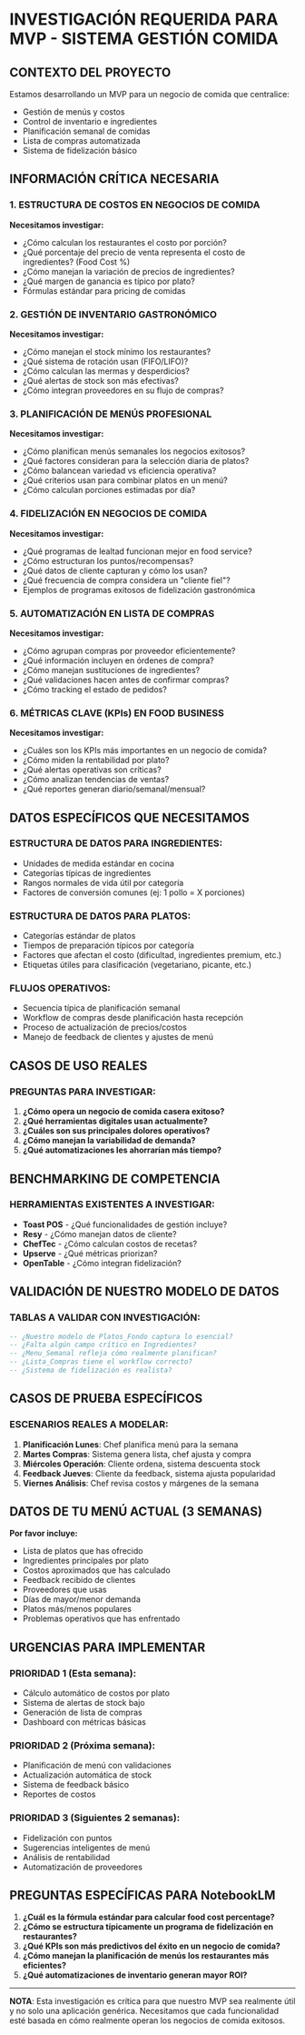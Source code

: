 
# INVESTIGACIÓN REQUERIDA PARA MVP - SISTEMA GESTIÓN COMIDA

## CONTEXTO DEL PROYECTO
Estamos desarrollando un MVP para un negocio de comida que centralice:
- Gestión de menús y costos
- Control de inventario e ingredientes  
- Planificación semanal de comidas
- Lista de compras automatizada
- Sistema de fidelización básico

## INFORMACIÓN CRÍTICA NECESARIA

### 1. ESTRUCTURA DE COSTOS EN NEGOCIOS DE COMIDA
**Necesitamos investigar:**
- ¿Cómo calculan los restaurantes el costo por porción?
- ¿Qué porcentaje del precio de venta representa el costo de ingredientes? (Food Cost %)
- ¿Cómo manejan la variación de precios de ingredientes?
- ¿Qué margen de ganancia es típico por plato?
- Fórmulas estándar para pricing de comidas

### 2. GESTIÓN DE INVENTARIO GASTRONÓMICO
**Necesitamos investigar:**
- ¿Cómo manejan el stock mínimo los restaurantes?
- ¿Qué sistema de rotación usan (FIFO/LIFO)?
- ¿Cómo calculan las mermas y desperdicios?
- ¿Qué alertas de stock son más efectivas?
- ¿Cómo integran proveedores en su flujo de compras?

### 3. PLANIFICACIÓN DE MENÚS PROFESIONAL
**Necesitamos investigar:**
- ¿Cómo planifican menús semanales los negocios exitosos?
- ¿Qué factores consideran para la selección diaria de platos?
- ¿Cómo balancean variedad vs eficiencia operativa?
- ¿Qué criterios usan para combinar platos en un menú?
- ¿Cómo calculan porciones estimadas por día?

### 4. FIDELIZACIÓN EN NEGOCIOS DE COMIDA
**Necesitamos investigar:**
- ¿Qué programas de lealtad funcionan mejor en food service?
- ¿Cómo estructuran los puntos/recompensas?
- ¿Qué datos de cliente capturan y cómo los usan?
- ¿Qué frecuencia de compra considera un "cliente fiel"?
- Ejemplos de programas exitosos de fidelización gastronómica

### 5. AUTOMATIZACIÓN EN LISTA DE COMPRAS
**Necesitamos investigar:**
- ¿Cómo agrupan compras por proveedor eficientemente?
- ¿Qué información incluyen en órdenes de compra?
- ¿Cómo manejan sustituciones de ingredientes?
- ¿Qué validaciones hacen antes de confirmar compras?
- ¿Cómo tracking el estado de pedidos?

### 6. MÉTRICAS CLAVE (KPIs) EN FOOD BUSINESS
**Necesitamos investigar:**
- ¿Cuáles son los KPIs más importantes en un negocio de comida?
- ¿Cómo miden la rentabilidad por plato?
- ¿Qué alertas operativas son críticas?
- ¿Cómo analizan tendencias de ventas?
- ¿Qué reportes generan diario/semanal/mensual?

## DATOS ESPECÍFICOS QUE NECESITAMOS

### ESTRUCTURA DE DATOS PARA INGREDIENTES:
- Unidades de medida estándar en cocina
- Categorías típicas de ingredientes
- Rangos normales de vida útil por categoría
- Factores de conversión comunes (ej: 1 pollo = X porciones)

### ESTRUCTURA DE DATOS PARA PLATOS:
- Categorías estándar de platos
- Tiempos de preparación típicos por categoría
- Factores que afectan el costo (dificultad, ingredientes premium, etc.)
- Etiquetas útiles para clasificación (vegetariano, picante, etc.)

### FLUJOS OPERATIVOS:
- Secuencia típica de planificación semanal
- Workflow de compras desde planificación hasta recepción
- Proceso de actualización de precios/costos
- Manejo de feedback de clientes y ajustes de menú

## CASOS DE USO REALES

### PREGUNTAS PARA INVESTIGAR:
1. **¿Cómo opera un negocio de comida casera exitoso?**
2. **¿Qué herramientas digitales usan actualmente?**
3. **¿Cuáles son sus principales dolores operativos?**
4. **¿Cómo manejan la variabilidad de demanda?**
5. **¿Qué automatizaciones les ahorrarían más tiempo?**

## BENCHMARKING DE COMPETENCIA

### HERRAMIENTAS EXISTENTES A INVESTIGAR:
- **Toast POS** - ¿Qué funcionalidades de gestión incluye?
- **Resy** - ¿Cómo manejan datos de cliente?
- **ChefTec** - ¿Cómo calculan costos de recetas?
- **Upserve** - ¿Qué métricas priorizan?
- **OpenTable** - ¿Cómo integran fidelización?

## VALIDACIÓN DE NUESTRO MODELO DE DATOS

### TABLAS A VALIDAR CON INVESTIGACIÓN:
```sql
-- ¿Nuestro modelo de Platos_Fondo captura lo esencial?
-- ¿Falta algún campo crítico en Ingredientes?
-- ¿Menu_Semanal refleja cómo realmente planifican?
-- ¿Lista_Compras tiene el workflow correcto?
-- ¿Sistema de fidelización es realista?
```

## CASOS DE PRUEBA ESPECÍFICOS

### ESCENARIOS REALES A MODELAR:
1. **Planificación Lunes**: Chef planifica menú para la semana
2. **Martes Compras**: Sistema genera lista, chef ajusta y compra
3. **Miércoles Operación**: Cliente ordena, sistema descuenta stock
4. **Feedback Jueves**: Cliente da feedback, sistema ajusta popularidad
5. **Viernes Análisis**: Chef revisa costos y márgenes de la semana

## DATOS DE TU MENÚ ACTUAL (3 SEMANAS)

**Por favor incluye:**
- Lista de platos que has ofrecido
- Ingredientes principales por plato
- Costos aproximados que has calculado
- Feedback recibido de clientes
- Proveedores que usas
- Días de mayor/menor demanda
- Platos más/menos populares
- Problemas operativos que has enfrentado

## URGENCIAS PARA IMPLEMENTAR

### PRIORIDAD 1 (Esta semana):
- Cálculo automático de costos por plato
- Sistema de alertas de stock bajo
- Generación de lista de compras
- Dashboard con métricas básicas

### PRIORIDAD 2 (Próxima semana):
- Planificación de menú con validaciones
- Actualización automática de stock
- Sistema de feedback básico
- Reportes de costos

### PRIORIDAD 3 (Siguientes 2 semanas):
- Fidelización con puntos
- Sugerencias inteligentes de menú
- Análisis de rentabilidad
- Automatización de proveedores

## PREGUNTAS ESPECÍFICAS PARA NotebookLM

1. **¿Cuál es la fórmula estándar para calcular food cost percentage?**
2. **¿Cómo se estructura típicamente un programa de fidelización en restaurantes?**
3. **¿Qué KPIs son más predictivos del éxito en un negocio de comida?**
4. **¿Cómo manejan la planificación de menús los restaurantes más eficientes?**
5. **¿Qué automatizaciones de inventario generan mayor ROI?**

---

**NOTA**: Esta investigación es crítica para que nuestro MVP sea realmente útil y no solo una aplicación genérica. Necesitamos que cada funcionalidad esté basada en cómo realmente operan los negocios de comida exitosos.
